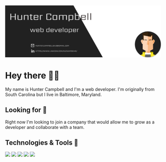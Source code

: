 [![Header](/assets/header-banner.png)](https://huntercampbell.io/)

# Hey there 🙋‍♂️

My name is Hunter Campbell and I'm a web developer. I'm originally from South Carolina but I live in Baltimore, Maryland.

## Looking for 🔭

Right now I'm looking to join a company that would allow me to grow as a developer and collaborate with a team.

## Technologies & Tools 🔨

![](https://img.shields.io/badge/Code-React-informational?style=flat&logo=react&logoColor=white&color=2bbc8a)
![](https://img.shields.io/badge/Code-JavaScript-informational?style=flat&logo=javascript&logoColor=white&color=2bbc8a)
![](https://img.shields.io/badge/Code-Styled_Components-informational?style=flat&logo=styled-components&logoColor=white&color=2bbc8a)
![](https://img.shields.io/badge/Code-Gatsby-informational?style=flat&logo=gatsby&logoColor=white&color=2bbc8a)
![](https://img.shields.io/badge/Editor-Visual_Studio_Code-informational?style=flat&logo=visual-studio-code&logoColor=white&color=2bbc8a)





<!--
**campbehr/campbehr** is a ✨ _special_ ✨ repository because its `README.md` (this file) appears on your GitHub profile.

Here are some ideas to get you started:

- 🔭 I’m currently working on ...
- 🌱 I’m currently learning ...
- 👯 I’m looking to collaborate on ...
- 🤔 I’m looking for help with ...
- 💬 Ask me about ...
- 📫 How to reach me: ...
- 😄 Pronouns: ...
- ⚡ Fun fact: ...
-->
